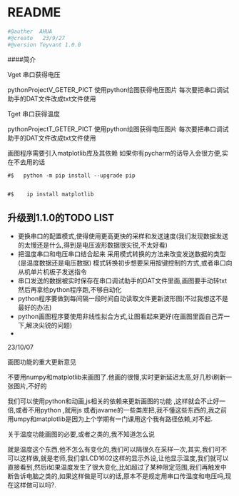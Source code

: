 # README

```python
#@auther  AHUA
#@create   23/9/27
#@version Teyvant 1.0.0
```



####简介

Vget     串口获得电压

pythonProjectV_GETER_PICT          使用python绘图获得电压图片     每次要把串口调试助手的DAT文件改成txt文件使用

Tget     串口获得温度

pythonProjectT_GETER_PICT               使用python绘图获得电压图片     每次要把串口调试助手的DAT文件改成txt文件使用



画图程序需要引入matplotlib库及其依赖  如果你有pycharm的话导入会很方便,实在不去用的话

```
#$   python -m pip install --upgrade pip 


#$    ip install matplotlib
```



## 升级到1.1.0的TODO   LIST

- 更换串口的配置模式,使得使用更高更快的采样和发送速度(我们发现数据发送的太慢还是什么,得到是电压波形数据很尖锐,不太好看)
- 把温度串口和电压串口结合起来 采用模式转换的方法来改变发送数据的类型(是温度数据还是电压数据)  模式转换初步想要采用按键控制的方式,或者串口向从机单片机板子发送指令
- 串口发送的数据被实时保存在串口调试助手的DAT文件里面,画图要手动转txt然后再拿给python程序跑,不够自动化
- python程序要做到每间隔一段时间自动读取文件更新波形图(不过我想这不是最好的办法)
- python画图程序要使用非线性拟合方式,让图看起来更好(在画图里面自己弄一下,解决尖锐的问题)
- ​


23/10/07

画图功能的重大更新意见

不要用numpy和matplotlib来画图了.他画的很慢,实时更新延迟太高,好几秒i刷新一张图片,不好的

我们可以使用python和动画,js相关的依赖来更新画图的功能 ,这样就会不止好一倍,或者不用python ,就用js 或者javame的一些类库把,我不懂这些东西的,我之前用umpy和matplotlib是因为上个学期有一门课用这个我有路径依赖,对不起.



关于温度功能画图的必要,或者之类的,我不知道怎么说

就是温度这个东西,他不怎么有变化的,我们可以隔很久在采样一次,其实,我们可不可以这样做,就是老师,我们拿LCD1602这样的显示外设,让他显示温度,我们就可以直接看到,然后i如果温度发生了很大变化,比如超过了某种限定范围,我们再触发中断告诉电脑之类的,如果这样做是可以的话,原本不是规定用串口传温度和电压吗,现在这样做可以吗?.






